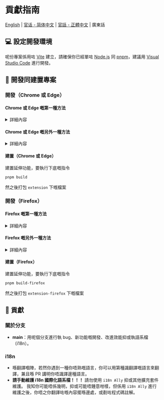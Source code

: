 # 貢獻指南

[English](CONTRIBUTING.md) | [官话 - 简体中文](CONTRIBUTING-cmn_CN.md) | [官話 - 正體中文](CONTRIBUTING-cmn_TW.md) | 廣東話

## 💻 設定開發環境

呢份專案係用咗 [Vite](https://vitejs.dev/) 建立，請確保你已經單咗 [Node.js](https://nodejs.org/) 同 [pnpm](https://pnpm.io/)，建議用 [Visual Studio Code](https://code.visualstudio.com/) 進行開發。

## 🔧 開發同建置專案

### 開發（Chrome 或 Edge）

#### Chrome 或 Edge 嘅第一種方法

<details>
 <summary>詳細內容</summary>

1. 執行 pnpm 指令

```bash
# 安裝依賴
pnpm install

# 建立一個用家帳戶資料夾，用於延伸功能存儲登入狀態
mkdir web-ext-profile

# 運行專案
pnpm dev

# 打完呢條指令之後，會自動開啓一個新嘅 Chrome 視窗並且打開 BiliBili 網站
pnpm start:chromium
```

2. 之後每次修改延伸功能，佢會重新載入，你可以 refresh 個網頁睇吓改變之後嘅效果

</details>

#### Chrome 或 Edge 嘅另外一種方法

<details>
 <summary>詳細內容</summary>

1. 執行 pnpm 指令

```bash
# 安裝依賴
pnpm install

# 運行專案
pnpm dev
```

2. 喺 Chrome 入邊打開 `chrome://extensions` 頁面抑或喺 Edge 度打開 `edge://extensions` 頁面

3. 打開`開發者模式`，撳`載入解壓縮`

<img width="655" alt="Snipaste_2022-03-27_18-17-04" src="https://user-images.githubusercontent.com/33394391/160276882-13da0484-92c1-47dd-add8-7655c5c2bf1c.png">
<br/>
<img width="655" alt="image" src="https://user-images.githubusercontent.com/33394391/232246901-e3544c16-bde2-480d-b770-ca5242793963.png">

4. 喺瀏覽器度載入產生嘅 `extension/` 資料夾

每一次執過 code 之後，你都要撳 [Extensions Reloader](https://chromewebstore.google.com/detail/extensions-reloader/fimgfedafeadlieiabdeeaodndnlbhid) 粒掣，然之後 refresh 個 page，確保係有效果。

</details>

#### 建置（Chrome 或 Edge）

建置延伸功能，要執行下底嘅指令

```bash
pnpm build
```

然之後打包 `extension` 下嘅檔案

### 開發（Firefox）

#### Firefox 嘅第一種方法

<details>
 <summary>詳細內容</summary>

1. 執行 pnpm 指令

```bash
# 安裝依賴
pnpm install

# 建立一個用家帳戶資料夾，用於延伸功能存儲登入狀態
mkdir web-ext-profile

# 運行專案
pnpm dev

# 打完呢條指令之後，會自動開啓一個新嘅 Firefox 視窗並且打開 BiliBili 網站
pnpm start:firefox
```

2. 之後每次修改延伸功能，佢會重新載入，你可以 refresh 個網頁睇吓改變之後嘅效果

</details>

#### Firefox 嘅另外一種方法

<details>
 <summary>詳細內容</summary>

1. 執行 pnpm 指令

```bash
# 安裝依賴
pnpm install

# 運行專案
pnpm dev-firefox
```

2. 喺瀏覽器度輸入 `about:addons`，撳 `Extensions` 然之後 `Debug Add-ons`

<img width="655" alt="image" src="https://github.com/hakadao/BewlyBewly/assets/33394391/7c49e4ca-2a87-4c56-bc00-3259d6eba128">

3. 喺瀏覽器度載入產生嘅 `extension-firefox/` 資料夾

</details>

#### 建置（Firefox）

建置延伸功能，要執行下底嘅指令

```bash
pnpm build-firefox
```

然之後打包 `extension-firefox` 下嘅檔案

## 🤝 貢獻

### 關於分支

- **main**：用呢個分支進行執 bug、新功能嘅開發、改進效能抑或執語系檔（i18n）。

### i18n

- 喺翻譯嗰陣，若然你遇到一種你唔熟嘅語言，你可以用第種識翻譯嘅語言來翻譯，兼且喺 PR 講明你唔識譯邊種語言。
- **請手動維護 i18n 國際化語系檔！！！** 請勿使用 `i18n Ally` 抑或其他擴充套件維護。 我知你可能唔係幾明，抑或可能唔鍾意咁樣，但係用 `i18n Ally` 進行維護之後，你唔之你翻譯咗嘅內容擺喺邊處，或剷咗程式碼註解。
